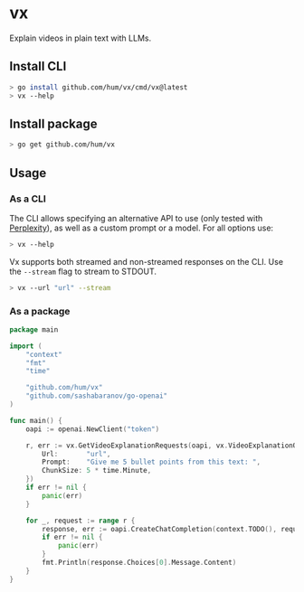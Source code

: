 # vx
Explain videos in plain text with LLMs.

## Install CLI
```bash
> go install github.com/hum/vx/cmd/vx@latest
> vx --help
```

## Install package
```bash
> go get github.com/hum/vx
```

## Usage
### As a CLI
The CLI allows specifying an alternative API to use (only tested with [Perplexity](https://perplexity.ai)), as well as a custom prompt or a model. For all options use:
```bash
> vx --help
```

Vx supports both streamed and non-streamed responses on the CLI. Use the `--stream` flag to stream to STDOUT.
```bash
> vx --url "url" --stream
```
### As a package
```go
package main

import (
	"context"
	"fmt"
	"time"

	"github.com/hum/vx"
	"github.com/sashabaranov/go-openai"
)

func main() {
	oapi := openai.NewClient("token")

	r, err := vx.GetVideoExplanationRequests(oapi, vx.VideoExplanationOpts{
		Url:       "url",
		Prompt:    "Give me 5 bullet points from this text: ",
		ChunkSize: 5 * time.Minute,
	})
	if err != nil {
		panic(err)
	}

	for _, request := range r {
		response, err := oapi.CreateChatCompletion(context.TODO(), request)
		if err != nil {
			panic(err)
		}
		fmt.Println(response.Choices[0].Message.Content)
	}
}
```
